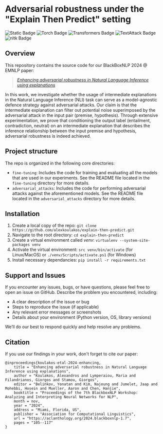 # Adversarial robustness under the "Explain Then Predict" setting

![Static Badge](https://img.shields.io/badge/python-v3\.11-blue?style=flat) ![Torch Badge](https://img.shields.io/badge/torch-v2\.5-EE4C2C?style=flat) ![Transformers Badge](https://img.shields.io/badge/transformers-v4\.46-FFD21E?style=flat) ![TextAttack Badge](https://img.shields.io/badge/textattack-v0\.3-20232A?style=flat) ![nltk Badge](https://img.shields.io/badge/nltk-v3\.8-lightgrey?style=flat)

## Overview
This repository contains the source code for our BlackBoxNLP 2024 @ EMNLP paper:

> [_Enhancing adversarial robustness in Natural Language Inference using explanations_](https://aclanthology.org/2024.blackboxnlp-1.7)

In this work, we investigate whether the usage of intermediate explanations in the Natural Language Inference (NLI) task can serve as a model-agnostic defence strategy against adversarial attacks. Our claim is that the intermediate explanation can filter out potential noise superimposed by the adversarial attack in the input pair (premise, hypothesis). Through extensive experimentation, we prove that conditioning the output label (entailment, contradiction, neutral) on an intermediate explanation that describes the inference relationship between the input premise and hypothesis, adversarial robustness is indeed achieved.

## Project structure
The repo is organized in the following core directories:
 * `fine-tuning`: Includes the code for training and evaluating all the models that are used in our experiments. See the README file located in the `fine-tuning` directory for more details.
 * `adversarial_attacks`: Includes the code for performing adversarial attacks against the aforementioned models. See the README file located in the `adversarial_attacks` directory for more details.

## Installation
1. Create a local copy of the repo: `git clone https://github.com/alexkoulakos/explain-then-predict.git`
2. Navigate to the root directory: `cd explain-then-predict`
3. Create a virtual environment called _venv_: `virtualenv --system-site-packages venv`
4. Activate the virtual environment: `src venv/bin/activate` (for Linux/MacOS) or `./venv/Scripts/activate.ps1` (for Windows)
5. Install necessary dependancies: `pip install -r requirements.txt`

## Support and Issues
If you encounter any issues, bugs, or have questions, please feel free to open an issue on GitHub. Describe the problem you encountered, including:

* A clear description of the issue or bug
* Steps to reproduce the issue (if applicable)
* Any relevant error messages or screenshots
* Details about your environment (Python version, OS, library versions)

We’ll do our best to respond quickly and help resolve any problems.

## Citation
If you use our findings in your work, don't forget to cite our paper:

```
@inproceedings{koulakos-etal-2024-enhancing,
    title = "Enhancing adversarial robustness in Natural Language Inference using explanations",
    author = "Koulakos, Alexandros and Lymperaiou, Maria and Filandrianos, Giorgos and Stamou, Giorgos",
    editor = "Belinkov, Yonatan and Kim, Najoung and Jumelet, Jaap and Mohebbi, Hosein and Mueller, Aaron and Chen, Hanjie",
    booktitle = "Proceedings of the 7th BlackboxNLP Workshop: Analyzing and Interpreting Neural Networks for NLP",
    month = nov,
    year = "2024",
    address = "Miami, Florida, US",
    publisher = "Association for Computational Linguistics",
    url = "https://aclanthology.org/2024.blackboxnlp-1.7",
    pages = "105--117"
}
```

